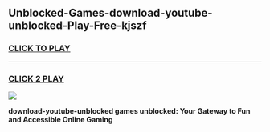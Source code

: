 
## Unblocked-Games-download-youtube-unblocked-Play-Free-kjszf
<h3>
<a href="https://premium76.site?title=download-youtube-unblocked&ref=21A">CLICK TO PLAY</a></h3>
<hr>

<h3>
<a href="https://premium76.site?title=download-youtube-unblocked&ref=21A">CLICK 2 PLAY</a>
  
</h3>

<a href="https://premium76.site?title=download-youtube-unblocked&ref=21A"><img src="https://clearcache.store/games.png"></a>


**download-youtube-unblocked games unblocked: Your Gateway to Fun and Accessible Online Gaming**
